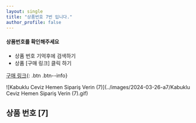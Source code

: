 ```yaml
---
layout: single
title: "상품번호 7번 입니다."
author_profile: false
---
```




<div class="notice--info">
<h4> 상품번호를 확인해주세요 </h4>
<ul>
    <li> 상품 번호 기억후에 검색하기 </li>
    <li> 상품 [구매 링크] 클릭 하기 </li>
</ul>
</div>


[구매 링크](https://link.coupang.com/a/bvwYhj){: .btn .btn--info}



![Kabuklu Ceviz   Hemen Sipariş Verin (7)](../images/2024-03-26-a7/Kabuklu Ceviz   Hemen Sipariş Verin (7).gif)



## 상품 번호 [7]